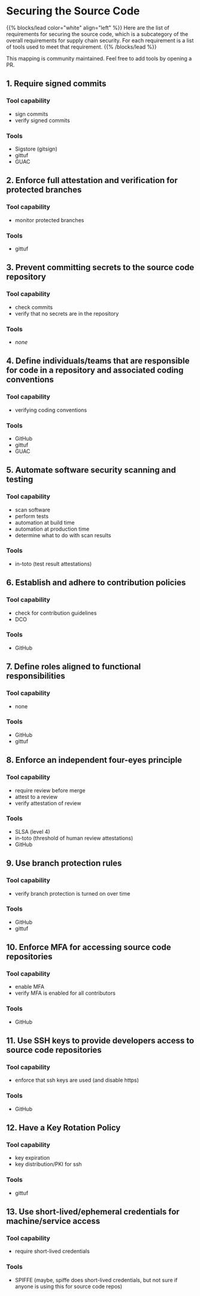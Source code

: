 # Securing the Source Code

{{% blocks/lead color="white" align="left" %}}
Here are the list of requirements for securing the source code, which is a subcategory of the overall requirements for supply chain security. For each requirement is a list of tools used to meet that requirement.
{{% /blocks/lead %}}

This mapping is community maintained.  Feel free to add tools by opening a PR.

## 1. Require signed commits

### Tool capability

- sign commits
- verify signed commits

### Tools

- Sigstore (gitsign)
- gittuf
- GUAC

## 2. Enforce full attestation and verification for protected branches

### Tool capability

- monitor protected branches

### Tools

- gittuf

## 3. Prevent committing secrets to the source code repository

### Tool capability

- check commits
- verify that no secrets are in the repository

### Tools

- _none_

## 4. Define individuals/teams that are responsible for code in a repository and associated coding conventions

### Tool capability

- verifying coding conventions

### Tools

- GitHub
- gittuf
- GUAC

## 5. Automate software security scanning and testing

### Tool capability

- scan software
- perform tests
- automation at build time
- automation at production time
- determine what to do with scan results

### Tools

- in-toto (test result attestations)

## 6. Establish and adhere to contribution policies

### Tool capability

- check for contribution guidelines
- DCO

### Tools

- GitHub

## 7. Define roles aligned to functional responsibilities

### Tool capability

- none

### Tools

- GitHub
- gittuf

## 8. Enforce an independent four-eyes principle

### Tool capability

- require review before merge
- attest to a review
- verify attestation of review

### Tools

- SLSA (level 4)
- in-toto (threshold of human review attestations)
- GitHub


## 9. Use branch protection rules

### Tool capability

- verify branch protection is turned on over time

### Tools

- GitHub
- gittuf

## 10. Enforce MFA for accessing source code repositories

### Tool capability

- enable MFA
- verify MFA is enabled for all contributors

### Tools

- GitHub

## 11. Use SSH keys to provide developers access to source code repositories

### Tool capability

- enforce that ssh keys are used (and disable https)

### Tools

- GitHub

## 12. Have a Key Rotation Policy

### Tool capability

- key expiration
- key distribution/PKI for ssh

### Tools

- gittuf

## 13. Use short-lived/ephemeral credentials for machine/service access

### Tool capability

- require short-lived credentials

### Tools

- SPIFFE (maybe, spiffe does short-lived credentials, but not sure if anyone is using this for source code repos)

